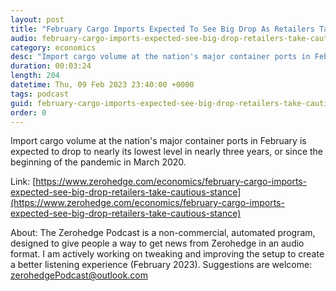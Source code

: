 ```yaml
---
layout: post
title: "February Cargo Imports Expected To See Big Drop As Retailers Take Cautious Stance"
audio: february-cargo-imports-expected-see-big-drop-retailers-take-cautious-stance-0
category: economics
desc: "Import cargo volume at the nation's major container ports in February is expected to drop to nearly its lowest level in nearly three years, or since the beginning of the pandemic in March 2020."
duration: 00:03:24
length: 204
datetime: Thu, 09 Feb 2023 23:40:00 +0000
tags: podcast
guid: february-cargo-imports-expected-see-big-drop-retailers-take-cautious-stance-0
order: 0
---
```

Import cargo volume at the nation's major container ports in February is expected to drop to nearly its lowest level in nearly three years, or since the beginning of the pandemic in March 2020.

Link: [https://www.zerohedge.com/economics/february-cargo-imports-expected-see-big-drop-retailers-take-cautious-stance](https://www.zerohedge.com/economics/february-cargo-imports-expected-see-big-drop-retailers-take-cautious-stance)

About: The Zerohedge Podcast is a non-commercial, automated program, designed to give people a way to get news from Zerohedge in an audio format.  I am actively working on tweaking and improving the setup to create a better listening experience (February 2023).  Suggestions are welcome: [zerohedgePodcast@outlook.com](mailto:zerohedgePodcast@outlook.com)